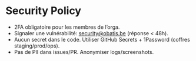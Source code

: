 # Security Policy
- 2FA obligatoire pour les membres de l’orga.
- Signaler une vulnérabilité: security@obatis.be (réponse < 48h).
- Aucun secret dans le code. Utiliser GitHub Secrets + 1Password (coffres staging/prod/ops).
- Pas de PII dans issues/PR. Anonymiser logs/screenshots.
